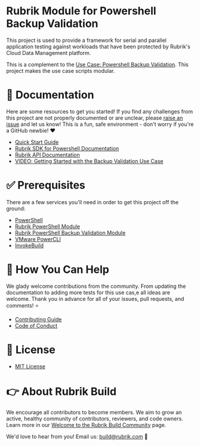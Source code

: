 # Rubrik Module for Powershell Backup Validation

This project is used to provide a framework for serial and parallel application testing against workloads that have been protected by Rubrik's Cloud Data Management platform.

This is a complement to the [Use Case: Powershell Backup Validation](https://github.com/rubrikinc/use-case-powershell-backup-validation). This project makes the use case scripts modular.

# :blue_book: Documentation 

Here are some resources to get you started! If you find any challenges from this project are not properly documented or are unclear, please [raise an issue](https://github.com/rubrikinc/use-case-roxie/issues/new/choose) and let us know! This is a fun, safe environment - don't worry if you're a GitHub newbie! :heart:

* [Quick Start Guide](https://github.com/rubrikinc/Use-Case-PowerShell-Backup-Validation/blob/master/docs/quick-start.md)
* [Rubrik SDK for Powershell Documentation](http://rubrikinc.github.io/rubrik-sdk-for-powershell/)
* [Rubrik API Documentation](https://github.com/rubrikinc/api-documentation)
* [VIDEO: Getting Started with the Backup Validation Use Case](https://www.youtube.com/watch?v=OCmFpno268M&feature=youtu.be)

# :white_check_mark: Prerequisites

There are a few services you'll need in order to get this project off the ground:

* [PowerShell](https://aka.ms/getps6)
* [Rubrik PowerShell Module](https://www.powershellgallery.com/packages/Rubrik/)
* [Rubrik PowerShell Backup Validation Module](https://github.com/rubrikinc/rubrik-module-for-powershell-backup-validation)
* [VMware PowerCLI](https://www.powershellgallery.com/packages/VMware.PowerCLI/)
* [InvokeBuild](https://www.powershellgallery.com/packages/InvokeBuild/)

# :muscle: How You Can Help

We glady welcome contributions from the community. From updating the documentation to adding more tests for this use cas,e all ideas are welcome. Thank you in advance for all of your issues, pull requests, and comments! :star:

* [Contributing Guide](CONTRIBUTING.md)
* [Code of Conduct](CODE_OF_CONDUCT.md)

# :pushpin: License

* [MIT License](LICENSE)

# :point_right: About Rubrik Build

We encourage all contributors to become members. We aim to grow an active, healthy community of contributors, reviewers, and code owners. Learn more in our [Welcome to the Rubrik Build Community](https://github.com/rubrikinc/welcome-to-rubrik-build) page.

We'd love to hear from you! Email us: build@rubrik.com :love_letter:

